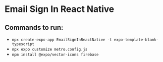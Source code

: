 # Email Sign In React Native

## Commands to run:

- `npx create-expo-app EmailSignInReactNative -t expo-template-blank-typescript`
- `npx expo customize metro.config.js`
- `npm install @expo/vector-icons firebase`
